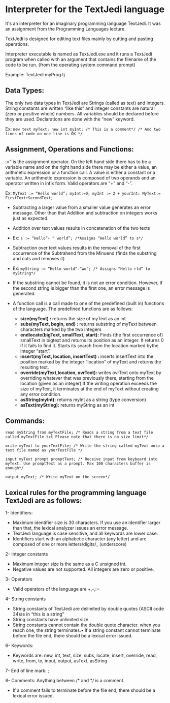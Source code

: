 # Interpreter for the TextJedi language
It's an interpreter for an imaginary programming language TextJedi. It was an assignment from the Programming Languages lecture.

TextJedi is designed for editing text files mainly by cutting and
pasting operations.

Interpreter executable is named as TextJedi.exe and it runs a TextJedi program when called with an argument that contains the filename of the code to be run. (from the operating system command prompt)

Example: TextJedi myProg.tj

## Data Types: 
The only two data types in TextJedi are Strings (called as text) and Integers. String constants are
written “like this” and integer constants are natural (zero or positive whole) numbers.
All variables should be declared before they are used. Declarations are done with the “new” keyword.

Ex: `new text myText; new int myInt; /* This is a comment*/
/* And two lines of code on one line is OK */`

## Assignment, Operations and Functions:
:=” is the assignment operator. On the left hand side there has to be a variable name and on the right hand
side there may be either a value, an arithmetic expression or a function call. A value is either a constant or a
variable. An arithmetic expression is composed of two operands and an operator written in infix form. Valid
operators are “+” and “-”.

Ex:
`MyText := “Hello world”;
myInt:=0;
myInt := 2 + yourInt;
MyText:= FirstText+SecondText;`

- Subtracting a larger value from a smaller value generates an error message. Other than that Addition and subtraction on integers works just as expected.
- Addition over text values results in concatenation of the two texts  
- Ex: `s := “Hello”+ “ world”; /*Assigns “Hello world” to s*/`

- Subtraction over text values results in the removal of the first occurrence of the Subtrahend from the Minuend (finds the substring and cuts and removes it)
- Ex: `myString := “Hello world”-“wo”; /* Assigns “Hello rld” to myString*/`
- If the substring cannot be found, it is not an error condition. However, if the second string is bigger than the first one, an error message is generated.
- A function call is a call made to one of the predefined (built in) functions of the language. The predefined functions are as follows:
  - **size(myText) :** returns the size of myText as an int
  - **subs(myText, begin, end) :** returns substring of myText between characters marked by the two integers
  - **endlocate(bigText, smallText, start):** Finds (the first occurrence of) smallText in bigtext and returns its position as an integer. It returns 0 if it fails to find it. Starts its search from the location marked bythe integer “start”.
  - **insert(myText, location, insertText) :** inserts insertText into the position marked by the integer “location” of myText and returns the resulting text.
  - **override(myText,location, ovrText):** writes ovrText onto myText by overriding whatever that was previously there, starting from the location (given as an integer) If the writing operation exceeds the size of myText, it terminates at the end of myText without creating any error condition.
  - **asString(myInt):** returns myInt as a string (type conversion)
  - **asText(myString):** returns myString as an int
 

## Commands:
`read myString from myTextFile; /* Reads a string from a text file called myTextFile.txt Please note that there is no size limit*/`

`write myText to yourTextFile; /* Write the string called myText onto a text file named as yourTextFile */`

`input myText prompt promptText; /* Receive input from keyboard into myText. Use promptText as a prompt. Max 100 characters buffer is enough*/`

`output myText; /* Write myText on the screen*/`


## Lexical rules for the programming language TextJedi are as follows:
1- Identifiers:
- Maximum identifier size is 30 characters. If you use an identifier larger than that, the lexical analyzer
issues an error message.
- TextJedi language is case sensitive, and all keywords are lower case.
- Identifiers start with an alphabetic character (any letter) and are composed of one or more
letters/digits/_ (underscore)

2- Integer constants
- Maximum integer size is the same as a C unsigned int.
- Negative values are not supported. All integers are zero or positive.

3- Operators
- Valid operators of the language are +,-,:=

4- String constants
- String constants of TextJedi are delimited by double quotes (ASCII code 34)as in “this is a string”
- String constants have unlimited size
- String constants cannot contain the double quote character. when you reach one, the string terminates.• If a string constant cannot terminate before the file end, there should be a lexical error issued.

6- Keywords:
- Keywords are: new, int, text, size, subs, locate, insert, override,
read, write, from, to, input, output, asText, asString

7- End of line mark: ;

8- Comments: Anything between /* and */ is a comment.
- If a comment fails to terminate before the file end, there should be a lexical error issued.


